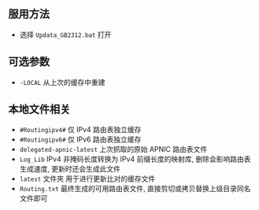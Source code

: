﻿## 服用方法

* 选择 `Updata_GB2312.bat` 打开

## 可选参数

* `-LOCAL`
  从上次的缓存中重建

## 本地文件相关

* `#Routingipv4#`
  仅 IPv4 路由表独立缓存
* `#Routingipv6#`
  仅 IPv6 路由表独立缓存
* `delegated-apnic-latest`
  上次抓取的原始 APNIC 路由表文件
* `Log_Lib`
  IPv4 非掩码长度转换为 IPv4 前缀长度的映射库, 删除会影响路由表生成速度, 更新时还会生成此文件
* `latest` 文件夾
  用于进行更新比对的缓存文件
* `Routing.txt`
  最终生成的可用路由表文件, 直接剪切或拷贝替换上级目录同名文件即可
